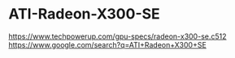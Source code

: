 # ATI-Radeon-X300-SE
https://www.techpowerup.com/gpu-specs/radeon-x300-se.c512 https://www.google.com/search?q=ATI+Radeon+X300+SE
